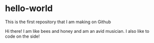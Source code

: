 # hello-world
This is the first repository that I am making on Github

Hi there!
I am like bees and honey and am an avid musician. I also like to code on the side!
